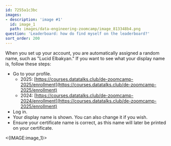 ```yaml
---
id: 7255a1c3bc
images:
- description: 'image #1'
  id: image_1
  path: images/data-engineering-zoomcamp/image_813348b4.png
question: 'Leaderboard: how do find myself on the leaderboard?'
sort_order: 200
---
```


When you set up your account, you are automatically assigned a random name, such as "Lucid Elbakyan." If you want to see what your display name is, follow these steps:

- Go to your profile.
  - 2025: [https://courses.datatalks.club/de-zoomcamp-2025/enrollment](https://courses.datatalks.club/de-zoomcamp-2025/enrollment)
  - 2024: [https://courses.datatalks.club/de-zoomcamp-2024/enrollment](https://courses.datatalks.club/de-zoomcamp-2025/enrollment)
- Log in.
- Your display name is shown. You can also change it if you wish. 
- Ensure your certificate name is correct, as this name will later be printed on your certificate.

<{IMAGE:image_1}>